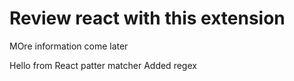 # Review react with this extension
MOre information come later

Hello from React patter matcher
Added regex